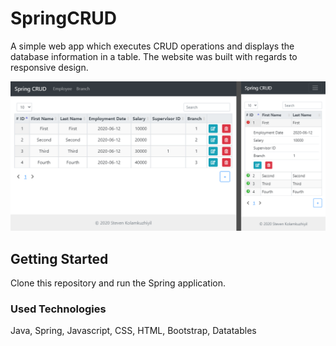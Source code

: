 # SpringCRUD

A simple web app which executes CRUD operations and displays the database information in a table. The website was built with 
regards to responsive design.

![Application Screenshot](./SpringCRUD_Screenshot.png)

## Getting Started

Clone this repository and run the Spring application.

### Used Technologies

Java, Spring, Javascript, CSS, HTML, Bootstrap, Datatables
